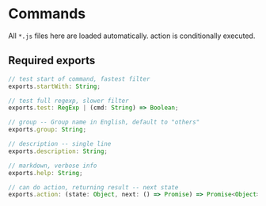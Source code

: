# Commands

All `*.js` files here are loaded automatically.
action is conditionally executed.

## Required exports

```js
// test start of command, fastest filter
exports.startWith: String;

// test full regexp, slower filter
exports.test: RegExp | (cmd: String) => Boolean;

// group -- Group name in English, default to "others"
exports.group: String;

// description -- single line
exports.description: String;

// markdown, verbose info
exports.help: String;

// can do action, returning result -- next state
exports.action: (state: Object, next: () => Promise) => Promise<Object>;
```
